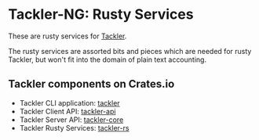 # Tackler-NG: Rusty Services

These are rusty services for [Tackler](https://tackler.e257.fi/).

The rusty services are assorted bits and pieces which are needed for 
rusty Tackler, but won't fit into the domain of plain text accounting.


## Tackler components on Crates.io

* Tackler CLI application: [tackler](https://crates.io/crates/tackler)
* Tackler Client API: [tackler-api](https://crates.io/crates/tackler-api)
* Tackler Server API: [tackler-core](https://crates.io/crates/tackler-core)
* Tackler Rusty Services: [tackler-rs](https://crates.io/crates/tackler-rs)
